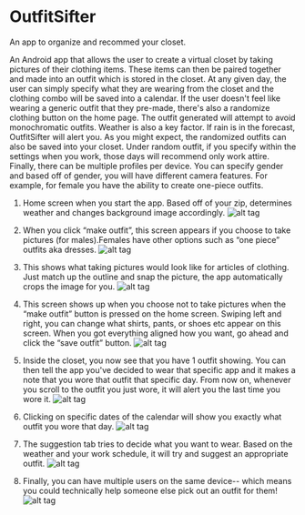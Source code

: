 # OutfitSifter
An app to organize and recommed your closet.

An Android app that allows the user to create a virtual closet by taking pictures of their clothing items. These items can then be paired together and made into an outfit which is stored in the closet. At any given day, the user can
simply specify what they are wearing from the closet and the clothing combo will be saved into a calendar. If the user doesn't feel like wearing a generic outfit that they pre-made, there's also a randomize clothing button on the home page. The outfit 
generated will attempt to avoid monochromatic outfits. Weather is also a key factor. If rain is in the forecast, OutfitSifter will alert you. As you might expect, the randomized outfits can also be saved into your closet. Under random outfit, if you 
specify within the settings when you work, those days will recommend only work attire. Finally, there can be multiple profiles per device. You can specify gender and based off of gender, you will have different camera features. For example, for female you have the ability to create one-piece outfits.

1. Home screen when you start the app. Based off of your zip, determines weather and changes background image accordingly.
![alt tag](http://i982.photobucket.com/albums/ae305/newbkilla/1_1.jpg)

2. When you click “make outfit”, this screen appears if you choose to take pictures (for males).Females have other options such as “one piece” outfits aka dresses.
![alt tag](http://i982.photobucket.com/albums/ae305/newbkilla/2.jpg)

3. This shows what taking pictures would look like for articles of clothing. Just match up the outline and snap the picture, the app automatically crops the image for you.
![alt tag](http://i982.photobucket.com/albums/ae305/newbkilla/3.jpg)

4. This screen shows up when you choose not to take pictures when the “make outfit” button is pressed on the home screen. Swiping left and right, you can change what shirts, pants, or shoes etc appear on this screen. When you got everything aligned how you want, go ahead and click the “save outfit” button.
![alt tag](http://i982.photobucket.com/albums/ae305/newbkilla/4.jpg)

5. Inside the closet, you now see that you have 1 outfit showing. You can then tell the app you've decided to wear that specific app and it makes a note that you wore that outfit that specific day. From now on, whenever you scroll to the outfit you just wore, it will alert you the last time you wore it.
![alt tag](http://i982.photobucket.com/albums/ae305/newbkilla/5.jpg)

6. Clicking on specific dates of the calendar will show you exactly what outfit you wore that day.
![alt tag](http://i982.photobucket.com/albums/ae305/newbkilla/6.jpg)

7. The suggestion tab tries to decide what you want to wear. Based on the weather and your work schedule, it will try and suggest an appropriate outfit.
![alt tag](http://i982.photobucket.com/albums/ae305/newbkilla/7.jpg)

8. Finally, you can have multiple users on the same device-- which means you could technically help someone else pick out an outfit for them!
![alt tag](http://i982.photobucket.com/albums/ae305/newbkilla/8.jpg)
